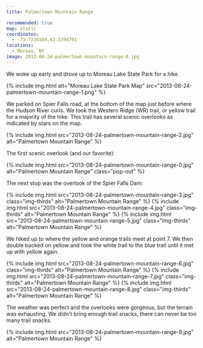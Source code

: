 ```yaml
---
title: Palmertown Mountain Range

recommended: true
map: static
coordinates:
  - -73.7236504,43.2294791
locations:
  - Moreau, NY
image: 2013-08-24-palmertown-mountain-range-0.jpg
---
```


We woke up early and drove up to Moreau Lake State Park for a hike.

{% include img.html alt="Moreau Lake State Park Map" src="2013-08-24-palmertown-mountain-range-1.png" %}

We parked on Spier Falls road, at the bottom of the map just before where the Hudson River curls. We took the Western Ridge (WR) trail, or yellow trail for a majority of the hike. This trail has several scenic overlooks as indicated by stars on the map.

<div class="photos">

{% include img.html src="2013-08-24-palmertown-mountain-range-2.jpg"  alt="Palmertown Mountain Range" %}

</div>

The first scenic overlook (and our favorite):

<div class="photos">

{% include img.html src="2013-08-24-palmertown-mountain-range-0.jpg"  alt="Palmertown Mountain Range" class="pop-out" %}

</div>

The next stop was the overlook of the Spier Falls Dam:

<div class="photos">

{% include img.html src="2013-08-24-palmertown-mountain-range-3.jpg" class="img-thirds" alt="Palmertown Mountain Range" %}
{% include img.html src="2013-08-24-palmertown-mountain-range-4.jpg" class="img-thirds" alt="Palmertown Mountain Range" %}
{% include img.html src="2013-08-24-palmertown-mountain-range-5.jpg" class="img-thirds" alt="Palmertown Mountain Range" %}

</div>

We hiked up to where the yellow and orange trails meet at point 7. We then double backed on yellow and took the white trail to the blue trail until it met up with yellow again.

<div class="photos">

{% include img.html src="2013-08-24-palmertown-mountain-range-6.jpg" class="img-thirds" alt="Palmertown Mountain Range" %}
{% include img.html src="2013-08-24-palmertown-mountain-range-7.jpg" class="img-thirds" alt="Palmertown Mountain Range" %}
{% include img.html src="2013-08-24-palmertown-mountain-range-8.jpg" class="img-thirds" alt="Palmertown Mountain Range" %}

</div>

The weather was perfect and the overlooks were gorgeous, but the terrain was exhausting. We didn't bring enough trail snacks, there can never be too many trail snacks.

<div class="photos">

{% include img.html src="2013-08-24-palmertown-mountain-range-9.jpg"  alt="Palmertown Mountain Range" %}

</div>
